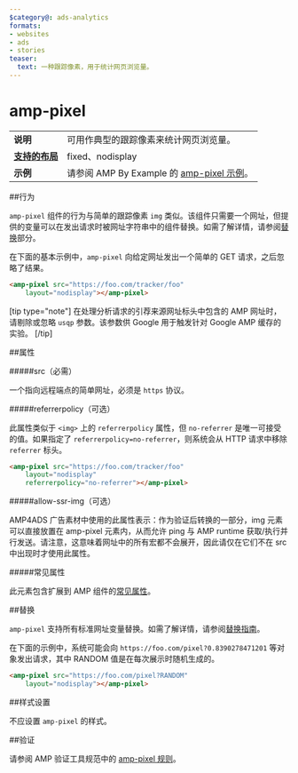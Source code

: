 ```yaml
---
$category@: ads-analytics
formats:
- websites
- ads
- stories
teaser:
  text: 一种跟踪像素，用于统计网页浏览量。
---
```


<!--- Reformatted by Reftar! for AMP (go/reftar) on 2019-06-13 -->
<!--- 版权所有 2015 The AMP HTML Authors。保留所有权利。

       根据 Apache 许可 2.0 版（以下简称“许可”）授权用户使用；您只有在遵循该许可的情况下才可使用本文件。您可以通过以下网址获得该许可的副本：

       http://www.apache.org/licenses/LICENSE-2.0

       除非适用法律要求或已达成书面协议，否则按照该许可分发的软件均“按原样”分发，不提供任何类型的担保或条件（无论明示或暗示）。有关该许可规定的具体语言管辖权限和限制，请参阅该许可。
  -->

# amp-pixel


<table>
  <tr>
    <td class="col-fourty"><strong>说明</strong></td>
    <td>可用作典型的跟踪像素来统计网页浏览量。</td>
  </tr>
  <tr>
    <td class="col-fourty"><strong><a href="https://www.ampproject.org/docs/guides/responsive/control_layout.html">支持的布局</a></strong></td>
    <td>fixed、nodisplay</td>
  </tr>
  <tr>
    <td class="col-fourty"><strong>示例</strong></td>
    <td>请参阅 AMP By Example 的 <a href="https://ampbyexample.com/components/amp-pixel/">amp-pixel 示例</a>。</td>
  </tr>
</table>

##行为

`amp-pixel` 组件的行为与简单的跟踪像素 `img` 类似。该组件只需要一个网址，但提供的变量可以在发出请求时被网址字符串中的组件替换。如需了解详情，请参阅[替换](#substitutions)部分。

在下面的基本示例中，`amp-pixel` 向给定网址发出一个简单的 GET 请求，之后忽略了结果。

```html
<amp-pixel src="https://foo.com/tracker/foo"
    layout="nodisplay"></amp-pixel>
```

[tip type="note"]
在处理分析请求的引荐来源网址标头中包含的 AMP 网址时，请剔除或忽略 `usqp` 参数。该参数供 Google 用于触发针对 Google AMP 缓存的实验。
[/tip]

##属性

#####src（必需）

一个指向远程端点的简单网址，必须是 `https` 协议。

#####referrerpolicy（可选）

此属性类似于 `<img>` 上的 `referrerpolicy` 属性，但 `no-referrer` 是唯一可接受的值。如果指定了 `referrerpolicy=no-referrer`，则系统会从 HTTP 请求中移除 `referrer` 标头。

```html
<amp-pixel src="https://foo.com/tracker/foo"
    layout="nodisplay"
    referrerpolicy="no-referrer"></amp-pixel>
```

#####allow-ssr-img（可选）

AMP4ADS 广告素材中使用的此属性表示：作为验证后转换的一部分，img 元素可以直接放置在 amp-pixel 元素内，从而允许 ping 与 AMP runtime 获取/执行并行发送。请注意，这意味着网址中的所有宏都不会展开，因此请仅在它们不在 src 中出现时才使用此属性。

#####常见属性

此元素包含扩展到 AMP 组件的[常见属性](https://www.ampproject.org/docs/reference/common_attributes)。

##替换

`amp-pixel` 支持所有标准网址变量替换。如需了解详情，请参阅[替换指南](../spec/amp-var-substitutions.md)。

在下面的示例中，系统可能会向 `https://foo.com/pixel?0.8390278471201` 等对象发出请求，其中 RANDOM 值是在每次展示时随机生成的。

```html
<amp-pixel src="https://foo.com/pixel?RANDOM"
    layout="nodisplay"></amp-pixel>
```

##样式设置

不应设置 `amp-pixel` 的样式。

##验证

请参阅 AMP 验证工具规范中的 [amp-pixel 规则](https://github.com/ampproject/amphtml/blob/master/validator/validator-main.protoascii)。
